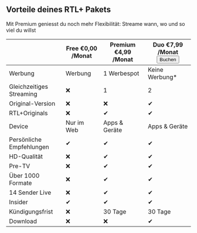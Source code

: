 ## Vorteile deines RTL+ Pakets
Mit Premium geniesst du noch mehr Flexibilität: Streame wann, wo und so viel du willst

| | Free €0,00 /Monat | Premium €4,99 /Monat | Duo €7,99 /Monat <button onclick="window.location.href='https://my.tvnow.de/buchen/bezahlen'">Buchen</button>|
| ------ | ------ | ------ | ------ |
| Werbung | Werbung | 1 Werbespot | Keine Werbung* |
| Gleichzeitiges Streaming | ❌ | 1 | 2 |
| Original-Version | ❌ | ❌ | ✔ |
| RTL+Originals | ❌ | ✔ | ✔ |
| Device | Nur im Web | Apps & Geräte | Apps & Geräte |
| Persönliche Empfehlungen | ✔ | ✔ | ✔ |
| HD-Qualität | ❌ | ✔ | ✔ |
| Pre-TV | ❌ | ✔ | ✔ |
| Über 1000 Formate | ❌ | ✔ | ✔ |
| 14 Sender Live | ❌ | ✔ | ✔ |
| Insider | ✔ | ✔ | ✔ |
| Kündigungsfrist | ❌ | 30 Tage | 30 Tage |
| Download | ❌ | ❌ | ✔ |
